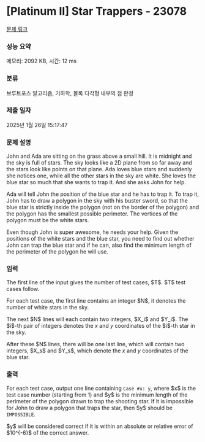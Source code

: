 # [Platinum II] Star Trappers - 23078 

[문제 링크](https://www.acmicpc.net/problem/23078) 

### 성능 요약

메모리: 2092 KB, 시간: 12 ms

### 분류

브루트포스 알고리즘, 기하학, 볼록 다각형 내부의 점 판정

### 제출 일자

2025년 1월 26일 15:17:47

### 문제 설명

<p>John and Ada are sitting on the grass above a small hill. It is midnight and the sky is full of stars. The sky looks like a 2D plane from so far away and the stars look like points on that plane. Ada loves blue stars and suddenly she notices one, while all the other stars in the sky are white. She loves the blue star so much that she wants to trap it. And she asks John for help.</p>

<p>Ada will tell John the position of the blue star and he has to trap it. To trap it, John has to draw a polygon in the sky with his buster sword, so that the blue star is strictly inside the polygon (not on the border of the polygon) and the polygon has the smallest possible perimeter. The vertices of the polygon must be the white stars.</p>

<p>Even though John is super awesome, he needs your help. Given the positions of the white stars and the blue star, you need to find out whether John can trap the blue star and if he can, also find the minimum length of the perimeter of the polygon he will use.</p>

### 입력 

 <p>The first line of the input gives the number of test cases, $T$. $T$ test cases follow.</p>

<p>For each test case, the first line contains an integer $N$, it denotes the number of white stars in the sky.</p>

<p>The next $N$ lines will each contain two integers, $X_i$ and $Y_i$. The $i$-th pair of integers denotes the <i>x</i> and <i>y</i> coordinates of the $i$-th star in the sky.</p>

<p>After these $N$ lines, there will be one last line, which will contain two integers, $X_s$ and $Y_s$, which denote the <i>x</i> and <i>y</i> coordinates of the blue star.</p>

### 출력 

 <p>For each test case, output one line containing <code>Case #x: y</code>, where $x$ is the test case number (starting from 1) and $y$ is the minimum length of the perimeter of the polygon drawn to trap the shooting star. If it is impossible for John to draw a polygon that traps the star, then $y$ should be <code>IMPOSSIBLE</code>.</p>

<p>$y$ will be considered correct if it is within an absolute or relative error of $10^{-6}$ of the correct answer.</p>

